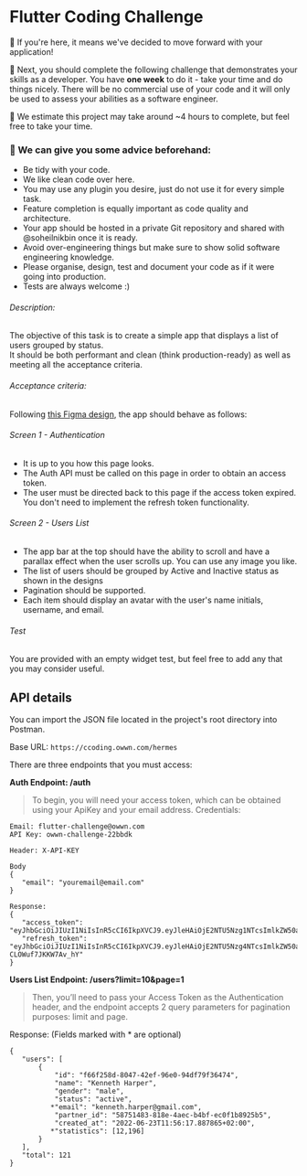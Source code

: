 # Flutter Coding Challenge
:blue_heart: If you're here, it means we've decided to move forward with your application!

:rocket: Next, you should complete the following challenge that demonstrates your skills as a developer. You have ​**one week** to do it - take your time and do things nicely. There will be no commercial use of your code and it will only be used to assess your abilities as a software engineer.

:slightly_smiling_face: We estimate this project may take around ~4 hours to complete, but feel free to take your time. 

### :cupcake: We can give you some advice beforehand: 
- Be tidy with your code.
- We like clean code over here.
- You may use any plugin you desire, just do not use it for every simple task.
- Feature completion is equally important as code quality and architecture.
- Your app should be hosted in a private Git repository and shared with @soheilnikbin once it is ready.
- Avoid over-engineering things but make sure to show solid software engineering knowledge.
- Please organise, design, test and document your code as if it were going into production. 
- Tests are always welcome :)

###### Description:

The objective of this task is to create a simple app that displays a list of users grouped by status.  
It should be both performant and clean (think production-ready) as well as meeting all the acceptance criteria.

###### Acceptance criteria:

Following [this Figma design](https://www.figma.com/file/iT4JJpx8KFD2F1kjcVaAbK/OWWN-Coding-Challenge), the app should behave as follows:

###### Screen 1 - Authentication
- It is up to you how this page looks.
- The Auth API must be called on this page in order to obtain an access token.
- The user must be directed back to this page if the access token expired. You don't need to implement the refresh token functionality.

###### Screen 2 - Users List
- The app bar at the top should have the ability to scroll and have a parallax effect when the user scrolls up. You can use any image you like.
- The list of users should be grouped by Active and Inactive status as shown in the designs
- Pagination should be supported.
- Each item should display an avatar with the user's name initials, username, and email.

###### Test
You are provided with an empty widget test, but feel free to add any that you may consider useful.

## API details

You can import the JSON file located in the project's root directory into Postman.

Base URL: `https://ccoding.owwn.com/hermes`

There are three endpoints that you must access:

**Auth Endpoint: /auth**
> To begin, you will need your access token, which can be obtained using your ApiKey and your email address.
Credentials:
```
Email: flutter-challenge@owwn.com
API Key: owwn-challenge-22bbdk
```
```
Header: X-API-KEY

Body
{
   "email": "youremail@email.com"
}

Response:
{
   "access_token": "eyJhbGciOiJIUzI1NiIsInR5cCI6IkpXVCJ9.eyJleHAiOjE2NTU5Nzg1NTcsImlkZW50aXR5IjoiNTg3NTE0ODMtODE4ZS00YWVjLWI0YmYtZWMwZjFiODkyNWI1IiwidmFyaWV0eSI6IkFVVEgifQ.5EWR34YJOJPxRBQh7np12woSZZJ8ERcsD_BEkrWkMFM",
   "refresh_token": "eyJhbGciOiJIUzI1NiIsInR5cCI6IkpXVCJ9.eyJleHAiOjE2NTU5Nzg4NTcsImlkZW50aXR5IjoiNTg3NTE0ODMtODE4ZS00YWVjLWI0YmYtZWMwZjFiODkyNWI1IiwidmFyaWV0eSI6IlJFRlJFU0hfQVVUSCJ9.curbnireZmH9zcTTUYr7VVkQa-CLOWuf7JKKW7Av_hY"
}
```

**Users List Endpoint: /users?limit=10&page=1**

> Then, you’ll need to pass your Access Token as the Authentication header, and the endpoint accepts 2 query parameters for pagination purposes: limit and page.

Response: (Fields marked with * are optional)
```
{
   "users": [
       {
           "id": "f66f258d-8047-42ef-96e0-94df79f36474",
           "name": "Kenneth Harper",
           "gender": "male",
           "status": "active",
          *"email": "kenneth.harper@gmail.com",
           "partner_id": "58751483-818e-4aec-b4bf-ec0f1b8925b5",
           "created_at": "2022-06-23T11:56:17.887865+02:00",
          *"statistics": [12,196]
       }
   ],
   "total": 121
}
```
